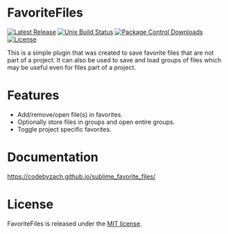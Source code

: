 # FavoriteFiles
[![Latest Release](https://img.shields.io/github/tag/CodeByZach/sublime_favorite_files.svg?label=version)](https://github.com/CodeByZach/sublime_favorite_files/releases)
[![Unix Build Status][travis-image]][travis-link]
[![Package Control Downloads][pc-image]][pc-link]
[![License][license-image]][license-link]

This is a simple plugin that was created to save favorite files that are not part of a project.  It can also be used to save and load groups of files which may be useful even for files part of a project.

# Features

- Add/remove/open file(s) in favorites.
- Optionally store files in groups and open entire groups.
- Toggle project specific favorites.

# Documentation

https://codebyzach.github.io/sublime_favorite_files/

# License

FavoriteFiles is released under the [MIT license](LICENSE).

[travis-image]: https://img.shields.io/travis/facelessuser/FavoriteFiles/master.svg
[travis-link]: https://travis-ci.org/facelessuser/FavoriteFiles
[pc-image]: https://img.shields.io/packagecontrol/dt/FavoriteFiles.svg
[pc-link]: https://packagecontrol.io/packages/FavoriteFiles
[license-image]: https://img.shields.io/badge/license-MIT-blue.svg
[license-link]: LICENSE
